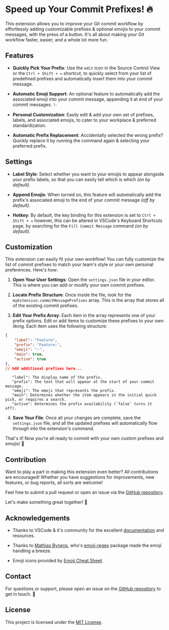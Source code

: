 # Speed up Your Commit Prefixes! 🔥

This extension allows you to improve your Git commit workflow by effortlessly adding customizable prefixes & optional emojis to your commit messages, with the press of a button. It's all about making your Git workflow faster, easier, and a whole lot more fun.

## Features

-  **Quickly Pick Your Prefix**: Use the `edit` icon in the Source Control View or the  `Ctrl + Shift + =` shortcut, to quickly select from your list of predefined prefixes and automatically insert them into your commit message.

-  **Automatic Emoji Support**: An optional feature to automatically add the associated emoji into your commit message, appending it at end of your commit messages. ✨

-  **Personal Customization**: Easily edit & add your own set of prefixes, labels, and associated emojis, to cater to your workplace & preferred standardization.

-  **Automatic Prefix Replacement**: Accidentally selected the wrong prefix? Quickly replace it by running the command again & selecting your preferred prefix.

## Settings

-  **Label Style**: Select whether you want to your emojis to appear alongside your prefix labels, so that you can easily tell which is which *(on by default).*

-  **Append Emojis**: When turned on, this feature will automatically add the prefix's associated emoji to the end of your commit message *(off by default).*

-  **Hotkey**: By default, the key binding for this extension is set to `Ctrl + Shift + =` however, this can be altered in VSCode's Keyboard Shortcuts page, by searching for the `Fill Commit Message` command *(on by default).*

## Customization

This extension can easily fit your own workflow! You can fully customize the list of commit prefixes to match your team's style or your own personal preferences. Here's how:

1.  **Open Your User Settings**: Open the `settings.json` file in your editor. This is where you can add or modify your own commit prefixes.

2.  **Locate Prefix Structure**: Once inside the file, look for the `myExtension.commitMessagePrefixes` array. This is the array that stores all of the existing commit prefixes.

3.  **Edit Your Prefix Array**: Each item in the array represents one of your prefix options. Edit or add items to customize these prefixes to your own liking. Each item uses the following structure:

```json
{
	"label": "Feature",
	"prefix": "Feature:",
	"emoji": "✨",
	"main": true,
	"active": true
},
// Add additional prefixes here...
```

	   "label": The display name of the prefix.
	   "prefix": The text that will appear at the start of your commit message.
	   "emoji": The emoji that represents the prefix.
	   "main": Determines whether the item appears in the initial quick pick, or requires a search.
	   "active": Determines the prefix availability (`false` turns it off).

4.  **Save Your File**: Once all your changes are complete, save the `settings.json` file, and all the updated prefixes will automatically flow through into the extension's command.

That's it! Now you’re all ready to commit with your own custom prefixes and emojis! 🎉

## Contribution

Want to play a part in making this extension even better? All contributions are encouraged! Whether you have suggestions for improvements, new features, or bug reports, all sorts are welcome!

Feel free to submit a pull request or open an issue via the [GitHub repository](https://github.com/FinnMidd/commit-prefixes).

Let's make something great together! 🚀

## Acknowledgements

- Thanks to VSCode & it's community for the excellent [documentation](https://code.visualstudio.com/api/references/vscode-api) and resources.

- Thanks to [Mathias Bynens](https://mathiasbynens.be/), who's [emoji-regex](https://www.npmjs.com/package/emoji-regex) package made the emoji handling a breeze.

- Emoji icons provided by [Emoji Cheat Sheet](https://www.webfx.com/tools/emoji-cheat-sheet/).

## Contact

For questions or support, please open an issue on the [GitHub repository](https://github.com/FinnMidd/commit-prefixes) to get in touch. 📨

## License

This project is licensed under the [MIT License](LICENSE).